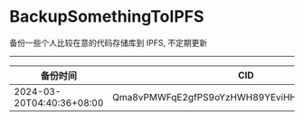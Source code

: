 # BackupSomethingToIPFS
备份一些个人比较在意的代码存储库到 IPFS, 不定期更新

---

| 备份时间                  | CID                                            |
| ------------------------- | ---------------------------------------------- |
| 2024-03-20T04:40:36+08:00 | Qma8vPMWFqE2gfPS9oYzHWH89YEviHHHVQjQwfh1ooSwi5 |
